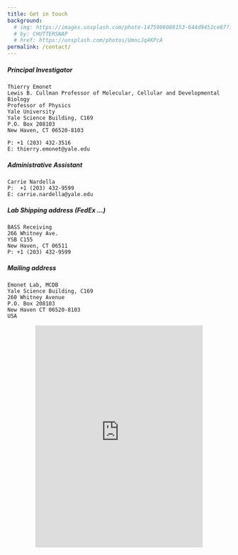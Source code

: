```yaml
---
title: Get in touch
background:
  # img: https://images.unsplash.com/photo-1475906089153-644d9452ce87?ixid=MnwxMjA3fDB8MHxwaG90by1wYWdlfHx8fGVufDB8fHx8&auto=format&fit=crop&w=1200&q=80
  # by: CHUTTERSNAP
  # href: https://unsplash.com/photos/UmncJq4KPcA
permalink: /contact/
---
```



##### Principal Investigator

```
Thierry Emonet
Lewis B. Cullman Professor of Molecular, Cellular and Developmental Biology
Professor of Physics
Yale University
Yale Science Building, C169
P.O. Box 208103
New Haven, CT 06520-8103

P: +1 (203) 432-3516
E: thierry.emonet@yale.edu
```


##### Administrative Assistant

```
Carrie Nardella
P:  +1 (203) 432-9599
E: carrie.nardella@yale.edu
```

##### Lab Shipping address (FedEx …)

```
BASS Receiving
266 Whitney Ave.
YSB C155
New Haven, CT 06511
P: +1 (203) 432-9599
```

##### Mailing address

```
Emonet Lab, MCDB
Yale Science Building, C169
260 Whitney Avenue
P.O. Box 208103
New Haven CT 06520-8103
USA
```

<!-- - [Map](https://goo.gl/maps/dEtT81wdbUfQ3vik9) -->

<div style="margin: 0; display: flex; align-items: center; justify-content: center;"><iframe width="75%" height="500px" frameborder="0" style="border:0" src="https://www.google.com/maps/embed/v1/place?key=AIzaSyB2NIWI3Tv9iDPrlnowr_0ZqZWoAQydKJU&q=266%20Whitney%20Avenue%2C%20New%20Haven%2C%20CT%2C%20USA&zoom=15&maptype=roadmap" allowfullscreen></iframe></div>